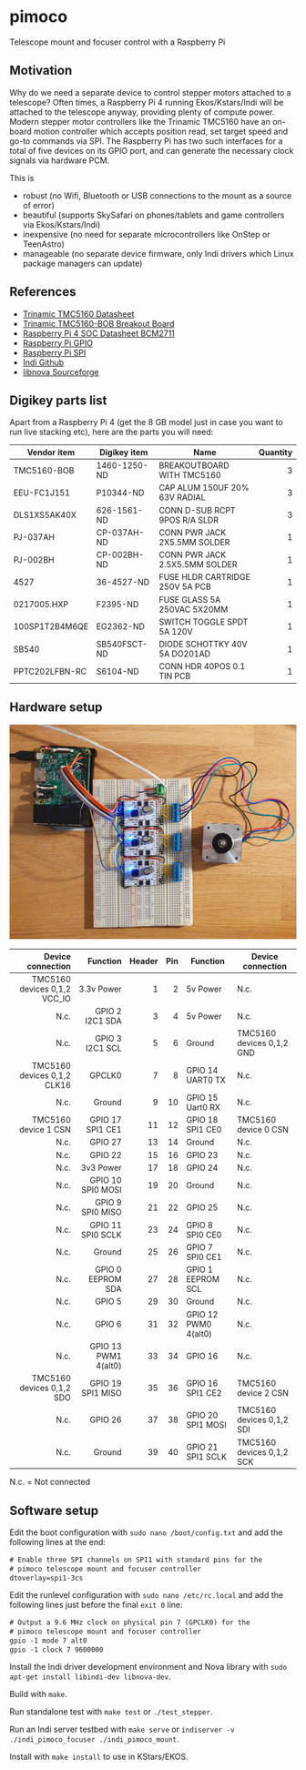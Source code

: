 # pimoco
Telescope mount and focuser control with a Raspberry Pi 


## Motivation

Why do we need a separate device to control stepper motors attached to a telescope? Often times, a Raspberry Pi 4 running Ekos/Kstars/Indi will be attached to the telescope anyway, providing plenty of compute power. Modern stepper motor controllers like the Trinamic TMC5160 have an on-board motion controller which accepts position read, set target speed and go-to commands via SPI. The Raspberry Pi has two such interfaces for a total of five devices on its GPIO port, and can generate the necessary clock signals via hardware PCM.

This is 
* robust (no Wifi, Bluetooth or USB connections to the mount as a source of error)
* beautiful (supports SkySafari on phones/tablets and game controllers via Ekos/Kstars/Indi) 
* inexpensive (no need for separate microcontrollers like OnStep or TeenAstro)
* manageable (no separate device firmware, only Indi drivers which Linux package managers can update)    


## References

* [Trinamic TMC5160 Datasheet](https://www.trinamic.com/fileadmin/assets/Products/ICs_Documents/TMC5160A_Datasheet_Rev1.14.pdf)
* [Trinamic TMC5160-BOB Breakout Board](https://www.trinamic.com/fileadmin/assets/Products/Eval_Documents/TMC5160-BOB_datasheet_rev1.10.pdf)
* [Raspberry Pi 4 SOC Datasheet BCM2711](https://www.raspberrypi.org/documentation/hardware/raspberrypi/bcm2711/rpi_DATA_2711_1p0.pdf)
* [Raspberry Pi GPIO](https://www.raspberrypi.org/documentation/hardware/raspberrypi/gpio/README.md)
* [Raspberry Pi SPI](https://www.raspberrypi.org/documentation/hardware/raspberrypi/spi/README.md)
* [Indi Github](https://github.com/indilib/indi)
* [libnova Sourceforge](http://libnova.sourceforge.net/)


## Digikey parts list

Apart from a Raspberry Pi 4 (get the 8 GB model just in case you want to run live stacking etc), here are the parts you will need:

| Vendor item    | Digikey item | Name                            | Quantity |
|----------------|--------------|---------------------------------|---------:|
| TMC5160-BOB    | 1460-1250-ND | BREAKOUTBOARD WITH TMC5160      |        3 |
| EEU-FC1J151    | P10344-ND    | CAP ALUM 150UF 20% 63V RADIAL   |        3 |
| DLS1XS5AK40X   | 626-1561-ND  | CONN D-SUB RCPT 9POS R/A SLDR   |        3 |
| PJ-037AH       | CP-037AH-ND  | CONN PWR JACK 2X5.5MM SOLDER    |        1 |
| PJ-002BH       | CP-002BH-ND  | CONN PWR JACK 2.5X5.5MM SOLDER  |        1 |
| 4527           | 36-4527-ND   | FUSE HLDR CARTRIDGE 250V 5A PCB |        1 |
| 0217005.HXP    | F2395-ND     | FUSE GLASS 5A 250VAC 5X20MM     |        1 |
| 100SP1T2B4M6QE | EG2362-ND    | SWITCH TOGGLE SPDT 5A 120V      |        1 |
| SB540          | SB540FSCT-ND | DIODE SCHOTTKY 40V 5A DO201AD   |        1 |
| PPTC202LFBN-RC | S6104-ND     | CONN HDR 40POS 0.1 TIN PCB      |        1 | 


## Hardware setup

![First breadboard](hardware/first-breadboard.jpg)

| Device connection            | Function            |Header|Pin| Function            | Device connection           |
|-----------------------------:|--------------------:|-----:|--:|---------------------|-----------------------------|
| TMC5160 devices 0,1,2 VCC_IO | 3.3v Power          |     1|  2| 5v Power            | N.c.                        |
| N.c.                         | GPIO  2 I2C1 SDA    |     3|  4| 5v Power            | N.c.                        |
| N.c.                         | GPIO  3 I2C1 SCL    |     5|  6| Ground              | TMC5160 devices 0,1,2 GND   |
| TMC5160 devices 0,1,2 CLK16  | GPCLK0              |     7|  8| GPIO 14 UART0 TX    | N.c.                        |
| N.c.                         | Ground              |     9| 10| GPIO 15 Uart0 RX    | N.c.                        |
| TMC5160 device  1 CSN        | GPIO 17 SPI1 CE1    |    11| 12| GPIO 18 SPI1 CE0    | TMC5160 device  0 CSN       |
| N.c.                         | GPIO 27             |    13| 14| Ground              | N.c.                        |
| N.c.                         | GPIO 22             |    15| 16| GPIO 23             | N.c.                        |
| N.c.                         | 3v3 Power           |    17| 18| GPIO 24             | N.c.                        |
| N.c.                         | GPIO 10 SPI0 MOSI   |    19| 20| Ground              | N.c.                        |
| N.c.                         | GPIO  9 SPI0 MISO   |    21| 22| GPIO 25             | N.c.                        |
| N.c.                         | GPIO 11 SPI0 SCLK   |    23| 24| GPIO  8 SPI0 CE0    | N.c.                        |
| N.c.                         | Ground              |    25| 26| GPIO  7 SPI0 CE1    | N.c.                        |
| N.c.                         | GPIO  0 EEPROM SDA  |    27| 28| GPIO  1 EEPROM SCL  | N.c.                        |
| N.c.                         | GPIO  5             |    29| 30| Ground              | N.c.                        |
| N.c.                         | GPIO  6             |    31| 32| GPIO 12 PWM0 4(alt0)| N.c.                        |
| N.c.                         | GPIO 13 PWM1 4(alt0)|    33| 34| GPIO 16             | N.c.                        |
| TMC5160 devices 0,1,2 SDO    | GPIO 19 SPI1 MISO   |    35| 36| GPIO 16 SPI1 CE2    | TMC5160 device 2 CSN        |
| N.c.                         | GPIO 26             |    37| 38| GPIO 20 SPI1 MOSI   | TMC5160 devices 0,1,2 SDI   |
| N.c.                         | Ground              |    39| 40| GPIO 21 SPI1 SCLK   | TMC5160 devices 0,1,2 SCK   | 

N.c. = Not connected


## Software setup

Edit the boot configuration with `sudo nano /boot/config.txt` and add the following lines at the end:

```
# Enable three SPI channels on SPI1 with standard pins for the
# pimoco telescope mount and focuser controller
dtoverlay=spi1-3cs
```

Edit the runlevel configuration with `sudo nano /etc/rc.local` and add the following lines just before the final `exit 0` line:

```
# Output a 9.6 MHz clock on physical pin 7 (GPCLK0) for the 
# pimoco telescope mount and focuser controller
gpio -1 mode 7 alt0
gpio -1 clock 7 9600000
```

Install the Indi driver development environment and Nova library with `sudo apt-get install libindi-dev libnova-dev`.

Build with `make`.

Run standalone test with `make test` or `./test_stepper`.

Run an Indi server testbed with `make serve` or `indiserver -v ./indi_pimoco_focuser ./indi_pimoco_mount`.

Install with `make install` to use in KStars/EKOS. 
